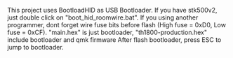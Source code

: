 This project uses BootloadHID as USB Bootloader.
If you have stk500v2, just double click on "boot_hid_roomwire.bat".
If you using another programmer, dont forget wire fuse bits before flash (High fuse = 0xD0, Low fuse = 0xCF). "main.hex" is just bootloader, "th1800-production.hex" include bootloader and qmk firmware
After flash bootloader, press ESC to jump to bootloader.
